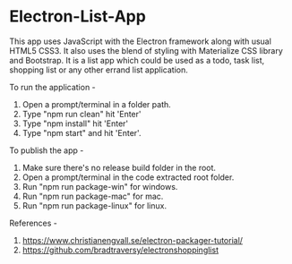 # Electron-List-App

This app uses JavaScript with the Electron framework along with usual HTML5 CSS3. 
It also uses the blend of styling with Materialize CSS library and Bootstrap. 
It is a list app which could be used as a todo, task list, shopping list or any other errand list application. 

To run the application -
1. Open a prompt/terminal in a folder path.
2. Type "npm run clean" hit 'Enter' 
3. Type "npm install" hit 'Enter'
4. Type "npm start" and hit 'Enter'.

To publish the app - 
1. Make sure there's no release build folder in the root.
2. Open a prompt/terminal in the code extracted root folder.
3. Run "npm run package-win" for windows. 
4. Run "npm run package-mac" for mac. 
5. Run "npm run package-linux" for linux. 

References -
1. https://www.christianengvall.se/electron-packager-tutorial/
2. https://github.com/bradtraversy/electronshoppinglist
